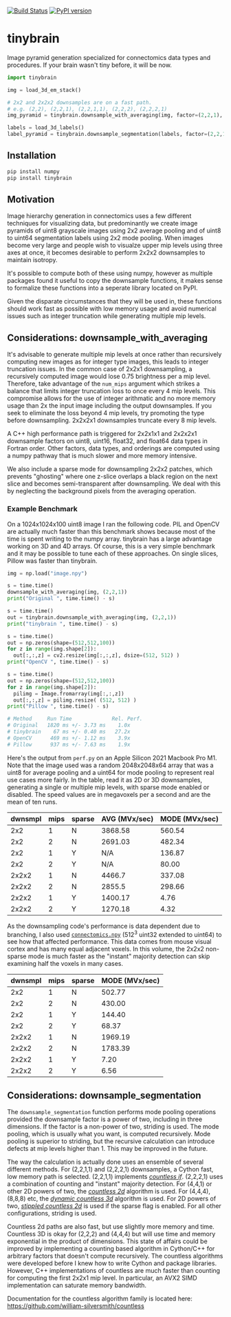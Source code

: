 [![Build Status](https://travis-ci.org/seung-lab/tinybrain.svg?branch=master)](https://travis-ci.org/seung-lab/tinybrain) [![PyPI version](https://badge.fury.io/py/tinybrain.svg)](https://badge.fury.io/py/tinybrain)  

# tinybrain

Image pyramid generation specialized for connectomics data types and procedures. If your brain wasn't tiny before, it will be now.  

```python 
import tinybrain 

img = load_3d_em_stack()

# 2x2 and 2x2x2 downsamples are on a fast path.
# e.g. (2,2), (2,2,1), (2,2,1,1), (2,2,2), (2,2,2,1)
img_pyramid = tinybrain.downsample_with_averaging(img, factor=(2,2,1), num_mips=5, sparse=False)

labels = load_3d_labels()
label_pyramid = tinybrain.downsample_segmentation(labels, factor=(2,2,1), num_mips=5, sparse=False))
```

## Installation 

```bash
pip install numpy
pip install tinybrain
```

## Motivation

Image hierarchy generation in connectomics uses a few different techniques for
visualizing data, but predominantly we create image pyramids of uint8 grayscale images using 2x2 average pooling and of uint8 to uint64 segmentation labels using 2x2 mode pooling. When images become very large and people wish to visualze upper mip levels using three axes at once, it becomes desirable to perform 2x2x2 downsamples to maintain isotropy.

It's possible to compute both of these using numpy, however as multiple packages found it useful to copy the downsample functions, it makes sense to formalize these functions into a seperate library located on PyPI.

Given the disparate circumstances that they will be used in, these functions should work 
fast as possible with low memory usage and avoid numerical issues such as integer truncation
while generating multiple mip levels.

## Considerations: downsample_with_averaging 

It's advisable to generate multiple mip levels at once rather than recursively computing
new images as for integer type images, this leads to integer truncation issues. In the common
case of 2x2x1 downsampling, a recursively computed image would lose 0.75 brightness per a 
mip level. Therefore, take advantage of the `num_mips` argument which strikes a balance
that limits integer truncation loss to once every 4 mip levels. This compromise allows
for the use of integer arithmatic and no more memory usage than 2x the input image including
the output downsamples. If you seek to eliminate the loss beyond 4 mip levels, try promoting 
the type before downsampling. 2x2x2x1 downsamples truncate every 8 mip levels.

A C++ high performance path is triggered for 2x2x1x1 and 2x2x2x1 downsample factors on uint8, uint16, float32, 
and float64 data types in Fortran order. Other factors, data types, and orderings are computed using a numpy pathway that is much slower and more memory intensive.

We also include a sparse mode for downsampling 2x2x2 patches, which prevents "ghosting" where one z-slice overlaps a black region on the next slice and becomes semi-transparent after downsampling. We deal with this by neglecting the background pixels from the averaging operation. 

### Example Benchmark 

On a 1024x1024x100 uint8 image I ran the following code. PIL and OpenCV are actually much faster than this benchmark shows because most of the time is spent writing to the numpy array. tinybrain has a large advantage working on 3D and 4D arrays. Of course, this is a very simple benchmark and it may be possible to tune each of these approaches. On single slices, Pillow was faster than tinybrain.

```python
img = np.load("image.npy")

s = time.time()
downsample_with_averaging(img, (2,2,1))
print("Original ", time.time() - s)

s = time.time()
out = tinybrain.downsample_with_averaging(img, (2,2,1))
print("tinybrain ", time.time() - s)

s = time.time()
out = np.zeros(shape=(512,512,100))
for z in range(img.shape[2]):
  out[:,:,z] = cv2.resize(img[:,:,z], dsize=(512, 512) )
print("OpenCV ", time.time() - s)

s = time.time()
out = np.zeros(shape=(512,512,100))
for z in range(img.shape[2]):
  pilimg = Image.fromarray(img[:,:,z])
  out[:,:,z] = pilimg.resize( (512, 512) )
print("Pillow ", time.time() - s)

# Method     Run Time             Rel. Perf.
# Original   1820 ms +/- 3.73 ms    1.0x
# tinybrain    67 ms +/- 0.40 ms   27.2x 
# OpenCV      469 ms +/- 1.12 ms    3.9x
# Pillow      937 ms +/- 7.63 ms    1.9x
```

Here's the output from `perf.py` on an Apple Silicon 2021 Macbook Pro M1.
Note that the image used was a random 2048x2048x64 array that was a uint8
for average pooling and a uint64 for mode pooling to represent real use cases more fairly. In the table, read it as 2D or 3D downsamples, generating a single or multiple mip levels, with sparse mode enabled or disabled. The speed values are in megavoxels per a second and are the mean of ten runs.


| dwnsmpl  |   mips  |   sparse  |   AVG (MVx/sec)  |   MODE (MVx/sec)  |
|----------|---------|-----------|------------------|-------------------|
|   2x2    |   1     |   N       |   3868.58        |   560.54          |
|   2x2    |   2     |   N       |   2691.03        |   482.34          |
|   2x2    |   1     |   Y       |   N/A            |   136.87          |
|   2x2    |   2     |   Y       |   N/A            |   80.00           |
|   2x2x2  |   1     |   N       |   4466.7         |   337.08          |
|   2x2x2  |   2     |   N       |   2855.5         |   298.66          |
|   2x2x2  |   1     |   Y       |   1400.17        |   4.76            |
|   2x2x2  |   2     |   Y       |   1270.18        |   4.32            |

As the downsampling code's performance is data dependent due to branching, I also used [`connectomics.npy`](https://github.com/seung-lab/connected-components-3d/blob/master/benchmarks/connectomics.npy.gz) (512<sup>3</sup> uint32 extended to uint64) to see how that affected performance. This data comes from mouse visual cortex and has many equal adjacent voxels. In this volume, the 2x2x2 non-sparse mode is much faster as the "instant" majority detection can skip examining half the voxels in many cases.

| dwnsmpl  |   mips  |   sparse  |   MODE (MVx/sec)  |
|----------|---------|-----------|-------------------|
|   2x2    |   1     |   N       |   502.77          |
|   2x2    |   2     |   N       |   430.00          |
|   2x2    |   1     |   Y       |   144.40          |
|   2x2    |   2     |   Y       |   68.37           |
|   2x2x2  |   1     |   N       |   1969.19         |
|   2x2x2  |   2     |   N       |   1783.39         |
|   2x2x2  |   1     |   Y       |   7.20            |
|   2x2x2  |   2     |   Y       |   6.56            |


## Considerations: downsample_segmentation 

The `downsample_segmentation` function performs mode pooling operations provided the downsample factor is a power of two, including in three dimensions. If the factor is a non-power of two, striding is used. The mode pooling, which is usually what you want, is computed recursively. Mode pooling is superior to striding, but the recursive calculation can introduce defects at mip levels higher than 1. This may be improved in the future.  

The way the calculation is actually done uses an ensemble of several different methods. For (2,2,1,1) and (2,2,2,1) downsamples, a Cython fast, low memory path is selected. (2,2,1,1) implements [*countless if*](https://towardsdatascience.com/countless-high-performance-2x-downsampling-of-labeled-images-using-python-and-numpy-e70ad3275589). (2,2,2,1) uses a combination of counting and "instant" majority detection. For (4,4,1) or other 2D powers of two, the [*countless 2d*](https://towardsdatascience.com/countless-high-performance-2x-downsampling-of-labeled-images-using-python-and-numpy-e70ad3275589) algorithm is used. For (4,4,4), (8,8,8) etc, the [*dynamic countless 3d*](https://towardsdatascience.com/countless-3d-vectorized-2x-downsampling-of-labeled-volume-images-using-python-and-numpy-59d686c2f75) algorithm is used. For 2D powers of two, [*stippled countless 2d*](https://medium.com/@willsilversmith/countless-2d-inflated-2x-downsampling-of-labeled-images-holding-zero-values-as-background-4d13a7675f2d) is used if the sparse flag is enabled. For all other configurations, striding is used.  

Countless 2d paths are also fast, but use slightly more memory and time. Countless 3D is okay for (2,2,2) and (4,4,4) but will use time and memory exponential in the product of dimensions. This state of affairs could be improved by implementing a counting based algorithm in Cython/C++ for arbitrary factors that doesn't compute recursively. The countless algorithms were developed before I knew how to write Cython and package libraries. However, C++ implementations of countless are much faster than counting for computing the first 2x2x1 mip level. In particular, an AVX2 SIMD implementation can saturate memory bandwidth.    

Documentation for the countless algorithm family is located here: https://github.com/william-silversmith/countless  


